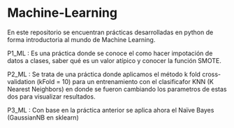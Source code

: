 # Machine-Learning

En este repositorio se encuentran prácticas desarrolladas en python de forma introductoria al mundo de Machine Learning.

P1_ML : Es una práctica donde se conoce el como hacer impotación de datos a clases, saber qué es un valor atípico y conocer la función SMOTE.

P2_ML : Se trata de una práctica donde aplicamos el método k fold cross-validation (kFold = 10) para un entrenamiento con el clasificafor KNN (K Nearest Neighbors) en donde se fueron cambiando los parametros de estas dos para visualizar resultados.

P3_ML : Con base en la práctica anterior se aplica ahora el Naïve Bayes (GaussianNB en sklearn) 
